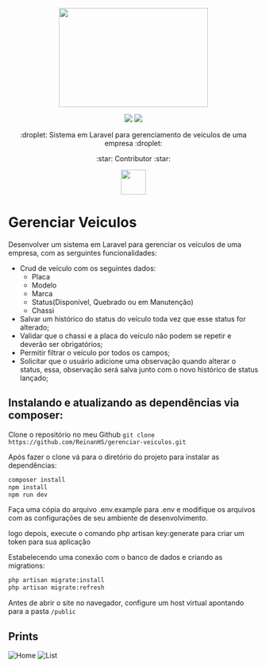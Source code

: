 <p align="center">
  <img width="300" height="200" img src="https://gifimage.net/wp-content/uploads/2018/11/vehicle-loading-gif-9.gif"/>
</p>

<p align="center">
    <a href="https://github.com/reinanhs" alt="MadeBy">
        <img src="https://img.shields.io/badge/made%20by-Reinan%20Gabriel-blue" /></a>
    <a href="https://github.com/reinanhs/gerenciar-veiculos/blob/master/README.md" alt="License">
        <img src="https://img.shields.io/badge/license-MIT-blue" /></a>
</p>

<p align="center">
    :droplet: Sistema em Laravel para gerenciamento de veículos de uma empresa :droplet: 
</p>
<p align="center">
  :star: Contributor :star:
</p>
<p align="center">
  <a href="https://github.com/ReinanHS">
      <img width="50" height="50" src="https://github.com/reinanhs.png">
  </a>
</p>

# Gerenciar Veiculos

Desenvolver um sistema em Laravel para gerenciar os veículos de uma empresa, com as serguintes funcionalidades:

- Crud de veículo com os seguintes dados:
	- Placa
	- Modelo
	- Marca
	- Status(Disponível, Quebrado ou em Manutenção)
	- Chassi
- Salvar um histórico do status do veículo toda vez que esse status for alterado;
- Validar que o chassi e a placa do veículo não podem se repetir e deverão ser obrigatórios;
- Permitir filtrar o veículo por todos os campos;
- Solicitar que o usuário adicione uma observação quando alterar o status, essa, observação será salva junto com o novo histórico de status lançado;

## Instalando e atualizando as dependências via composer:

Clone o repositório no meu Github
`git clone https://github.com/ReinanHS/gerenciar-veiculos.git`

Após fazer o clone vá para o diretório do projeto para instalar as dependências:
```sh
composer install
npm install
npm run dev
```

Faça uma cópia do arquivo .env.example para .env e modifique os arquivos com as configurações de seu ambiente de desenvolvimento.

logo depois, execute o comando php artisan key:generate para criar um token para sua aplicação

Estabelecendo uma conexão com o banco de dados e criando as migrations: 

```sh
php artisan migrate:install
php artisan migrate:refresh
```

Antes de abrir o site no navegador, configure um host virtual apontando para a pasta `/public`

## Prints

![Home](https://i.imgur.com/H1Mj2eA.jpg)
![List](https://i.imgur.com/jMyobp0.png)
